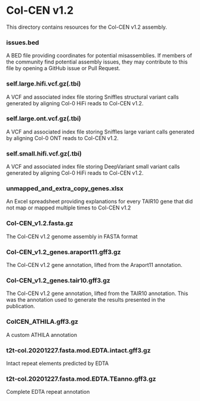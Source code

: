 # Col-CEN v1.2

This directory contains resources for the Col-CEN v1.2 assembly.

### issues.bed

A BED file providing coordinates for potential misassemblies. If members of the community find potential assembly issues, they may contribute to this file by opening a GitHub issue or Pull Request.

### self.large.hifi.vcf.gz(.tbi)

A VCF and associated index file storing Sniffles structural variant calls generated by aligning Col-0 HiFi reads to Col-CEN v1.2.

### self.large.ont.vcf.gz(.tbi)

A VCF and associated index file storing Sniffles large variant calls generated by aligning Col-0 ONT reads to Col-CEN v1.2.

### self.small.hifi.vcf.gz(.tbi)

A VCF and associated index file storing DeepVariant small variant calls generated by aligning Col-0 HiFi reads to Col-CEN v1.2.

### unmapped_and_extra_copy_genes.xlsx

An Excel spreadsheet providing explanations for every TAIR10 gene that did not map or mapped multiple times to Col-CEN v1.2

### Col-CEN_v1.2.fasta.gz

The Col-CEN v1.2 genome assembly in FASTA format

### Col-CEN_v1.2_genes.araport11.gff3.gz

The Col-CEN v1.2 gene annotation, lifted from the Araport11 annotation.

### Col-CEN_v1.2_genes.tair10.gff3.gz

The Col-CEN v1.2 gene annotation, lifted from the TAIR10 annotation. This was the annotation used to generate the results presented in the publication.

### ColCEN_ATHILA.gff3.gz

A custom ATHILA annotation

### t2t-col.20201227.fasta.mod.EDTA.intact.gff3.gz

Intact repeat elements predicted by EDTA

### t2t-col.20201227.fasta.mod.EDTA.TEanno.gff3.gz

Complete EDTA repeat annotation


